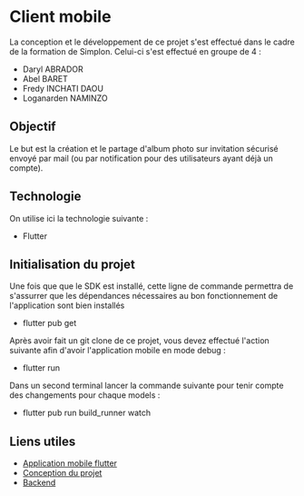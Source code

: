 # Client mobile

La conception et le développement de ce projet s'est effectué dans le cadre de la formation de Simplon. Celui-ci s'est effectué en groupe de 4 :

- Daryl ABRADOR
- Abel BARET
- Fredy INCHATI DAOU
- Loganarden NAMINZO

## Objectif

Le but est la création et le partage d'album photo sur invitation sécurisé envoyé par mail (ou par notification pour des utilisateurs ayant déjà un compte).

## Technologie

On utilise ici la technologie suivante :

- Flutter

## Initialisation du projet

Une fois que que le SDK est installé, cette ligne de commande permettra de s'assurrer que les dépendances nécessaires au bon fonctionnement de l'application sont bien installés

- flutter pub get

Après avoir fait un git clone de ce projet, vous devez effectué l'action suivante afin d'avoir l'application mobile en mode debug :

- flutter run

Dans un second terminal lancer la commande suivante pour tenir compte des changements pour chaque models :

- flutter pub run build_runner watch

## Liens utiles

- <a href="https://github.com/Darylabrador/SimpGalleryApp"> Application mobile flutter </a>
- <a href="https://github.com/Darylabrador/SimpGalleryApp/tree/ressource"> Conception du projet </a>
- <a href="https://github.com/Darylabrador/SimpGalleryApp/tree/server"> Backend </a>